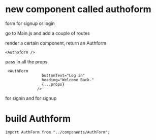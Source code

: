 # new component called authoform

form for signup or login

go to Main.js and add a couple of routes

render a certain component, return an Authform

```
<Authoform />
```

pass in all the props 

```
 <AuthForm
                buttonText="Log in"
                heading="Welcome Back."
                {...props}
              />
```

<Route /> for signin and <Route /> for signup

#  build Authform

```
import AuthForm from "../components/AuthForm";
```

